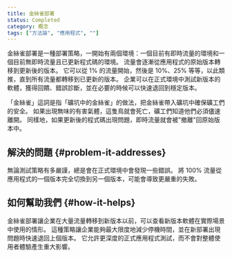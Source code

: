 ```yaml
---
title: 金絲雀部署
status: Completed
category: 概念
tags: ["方法論", "應用程式", ""]
---
```


金絲雀部署是一種部署策略，一開始有兩個環境：一個目前有即時流量的環境和一個目前無即時流量且已更新程式碼的環境。
流量會逐漸從應用程式的原始版本轉移到更新後的版本。
它可以從 1% 的流量開始，然後是 10%、25% 等等，以此類推，直到所有流量都轉移到已更新的版本。
企業可以在正式環境中測試新版本的軟體，獲得回饋、錯誤診斷，並在必要的時候可以快速退回到穩定版本。

「金絲雀」這詞是指「礦坑中的金絲雀」的做法，把金絲雀帶入礦坑中確保礦工們的安全。
如果出現無味的有害氣體，這隻鳥就會死亡，礦工們知道他們必須儘速離開。
同樣地，如果更新後的程式碼出現問題，即時流量就會被"撤離"回原始版本中。

## 解決的問題 {#problem-it-addresses}

無論測試策略有多嚴謹，總是會在正式環境中會發現一些錯誤。
將 100% 流量從應用程式的一個版本完全切換到另一個版本，可能會導致更嚴重的失敗。

## 如何幫助我們 {#how-it-helps}
 
金絲雀部署讓企業在大量流量轉移到新版本以前，可以查看新版本軟體在實際場景中使用的情形。
這種策略讓企業能夠最大限度地減少停機時間，並在新部署出現問題時快速退回上個版本。
它允許更深度的正式應用程式測試，而不會對整體使用者體驗產生重大影響。
